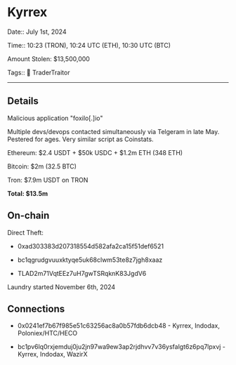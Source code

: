 # Kyrrex

Date:: July 1st, 2024

Time::  10:23 (TRON), 10:24 UTC (ETH), 10:30 UTC (BTC)

Amount Stolen: $13,500,000

Tags:: 👛 TraderTraitor


---

## Details

Malicious application "foxilo[.]io"

Multiple devs/devops contacted simultaneously via Telgeram in late May. Pestered for ages. Very similar script as Coinstats.


Ethereum: $2.4 USDT + $50k USDC + $1.2m ETH (348 ETH)

Bitcoin: $2m (32.5 BTC)

Tron: $7.9m USDT on TRON

**Total: $13.5m**


## On-chain

Direct Theft:

- 0xad303383d207318554d582afa2ca15f51def6521

- bc1qgrudgvuuxktyqe5uk68clwm53te8z7jgh8xaaz

- TLAD2m71VqtEEz7uH7gwTSRqknK83JgdV6


Laundry started November 6th, 2024



## Connections

- 0x0241ef7b67f985e51c63256ac8a0b57fdb6dcb48 - Kyrrex, Indodax, Poloniex/HTC/HECO

- bc1pv6lq0rxjemduj0ju2jn97wa9ew3ap2rjdhvv7v36ysfalgt6z6pq7lpxvj - Kyrrex, Indodax, WazirX
